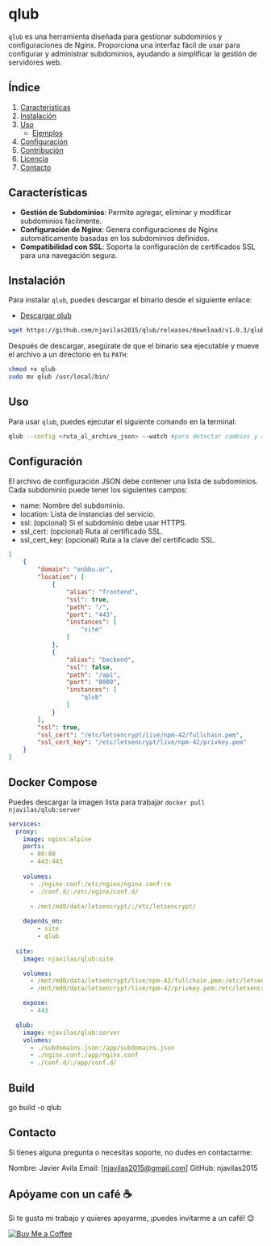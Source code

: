 # qlub

`qlub` es una herramienta diseñada para gestionar subdominios y configuraciones de Nginx. Proporciona una interfaz fácil de usar para configurar y administrar subdominios, ayudando a simplificar la gestión de servidores web.

## Índice

1. [Características](#características)
2. [Instalación](#instalación)
3. [Uso](#uso)
   - [Ejemplos](#ejemplos)
4. [Configuración](#configuración)
5. [Contribución](#contribución)
6. [Licencia](#licencia)
7. [Contacto](#contacto)

## Características

- **Gestión de Subdominios**: Permite agregar, eliminar y modificar subdominios fácilmente.
- **Configuración de Nginx**: Genera configuraciones de Nginx automáticamente basadas en los subdominios definidos.
- **Compatibilidad con SSL**: Soporta la configuración de certificados SSL para una navegación segura.

## Instalación

Para instalar `qlub`, puedes descargar el binario desde el siguiente enlace:

- [Descargar qlub](https://github.com/njavilas2015/qlub/releases/download/v1.0.3/qlub)

```bash
wget https://github.com/njavilas2015/qlub/releases/download/v1.0.3/qlub
```

Después de descargar, asegúrate de que el binario sea ejecutable y mueve el archivo a un directorio en tu `PATH`:

```bash
chmod +x qlub
sudo mv qlub /usr/local/bin/
```

## Uso
Para usar `qlub`, puedes ejecutar el siguiente comando en la terminal:

```bash
qlub --config <ruta_al_archivo_json> --watch #para detectar cambios y actualizar config

```

## Configuración
El archivo de configuración JSON debe contener una lista de subdominios. Cada subdominio puede tener los siguientes campos:

- name: Nombre del subdominio.
- location: Lista de instancias del servicio.
- ssl: (opcional) Si el subdominio debe usar HTTPS.
- ssl_cert: (opcional) Ruta al certificado SSL.
- ssl_cert_key: (opcional) Ruta a la clave del certificado SSL.


```json
[
    {
        "domain": "onbbu.ar",
        "location": [
            {
                "alias": "frontend",
                "ssl": true,
                "path": "/",
                "port": "443",
                "instances": [
                    "site"
                ]
            },
            {
                "alias": "backend",
                "ssl": false,
                "path": "/api",
                "port": "8000",
                "instances": [
                    "qlub"
                ]
            }
        ],
        "ssl": true,
        "ssl_cert": "/etc/letsencrypt/live/npm-42/fullchain.pem",
        "ssl_cert_key": "/etc/letsencrypt/live/npm-42/privkey.pem"
    }
]
```

## Docker Compose 
Puedes descargar la imagen lista para trabajar `docker pull njavilas/qlub:server`

```yml
services:
  proxy:
    image: nginx:alpine
    ports:
      - 80:80   
      - 443:443
      
    volumes:
      - ./nginx.conf:/etc/nginx/nginx.conf:ro
      - ./conf.d/:/etc/nginx/conf.d/
      
      - /mnt/md0/data/letsencrypt/:/etc/letsencrypt/

    depends_on:
        - site
        - qlub
  
  site:
    image: njavilas/qlub:site

    volumes:
      - /mnt/md0/data/letsencrypt/live/npm-42/fullchain.pem:/etc/letsencrypt/fullchain.pem
      - /mnt/md0/data/letsencrypt/live/npm-42/privkey.pem:/etc/letsencrypt/privkey.pem

    expose:
      - 443

  qlub:
    image: njavilas/qlub:server
    volumes:
      - ./subdomains.json:/app/subdomains.json
      - ./nginx.conf:/app/nginx.conf
      - ./conf.d/:/app/conf.d/
```

## Build

go build -o qlub

## Contacto
Si tienes alguna pregunta o necesitas soporte, no dudes en contactarme:

Nombre: Javier Avila
Email: [njavilas2015@gmail.com]
GitHub: njavilas2015

## Apóyame con un café ☕️

Si te gusta mi trabajo y quieres apoyarme, ¡puedes invitarme a un café! 😊

[![Buy Me a Coffee](https://img.buymeacoffee.com/button-api/?text=Buy%20Me%20a%20Coffee&emoji=coffee&slug=tu_nombre&button_colour=FF5F5F&font_colour=ffffff&font_family=Cookie)](https://buymeacoffee.com/njavilas
)
